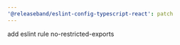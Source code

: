 ```yaml
---
'@releaseband/eslint-config-typescript-react': patch
---
```


add eslint rule no-restricted-exports
